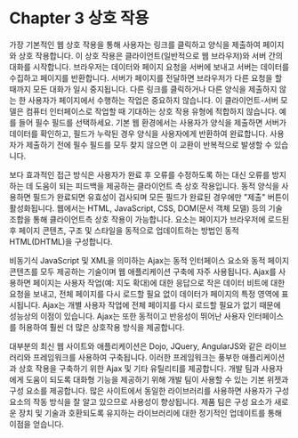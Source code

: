 # Chapter 3 상호 작용

가장 기본적인 웹 상호 작용을 통해 사용자는 링크를 클릭하고 양식을 제출하여 페이지와 상호 작용합니다. 이 상호 작용은 클라이언트(일반적으로 웹 브라우저)와 서버 간의 대화를 시작합니다. 브라우저는 데이터와 페이지 요청을 서버에 보내고 서버는 데이터를 수집하고 페이지를 반환합니다. 서버가 페이지를 전달하면 브라우저가 다른 요청을 할 때까지 모든 대화가 일시 중지됩니다. 다른 링크를 클릭하거나 다른 양식을 제출하지 않는 한 사용자가 페이지에서 수행하는 작업은 중요하지 않습니다. 이 클라이언트-서버 모델은 컴퓨터 인터페이스로 작업할 때 기대하는 상호 작용 유형에 적합하지 않습니다. 예를 들어 필수 필드를 선택하세요. 기본 웹 환경에서는 사용자가 양식을 제출하면 서버가 데이터를 확인하고, 필드가 누락된 경우 양식을 사용자에게 반환하여 완료합니다. 사용자가 제출하기 전에 필수 필드를 모두 찾지 않으면 이 교환이 반복적으로 발생할 수 있습니다.

보다 효과적인 접근 방식은 사용자가 완료 후 오류를 수정하도록 하는 대신 오류를 방지하는 데 도움이 되는 피드백을 제공하는 클라이언트 측 상호 작용입니다. 동적 양식을 사용하면 필드가 완료되면 유효성이 검사되며 모든 필드가 완료된 경우에만 "제출" 버튼이 활성화됩니다. 웹에서는 HTML, JavaScript, CSS, DOM(문서 객체 모델) 등의 기술 조합을 통해 클라이언트측 상호 작용이 가능합니다. 요소는 페이지가 브라우저에 로드된 후 페이지 콘텐츠, 구조 및 스타일을 동적으로 업데이트하는 방법인 동적 HTML(DHTML)을 구성합니다.

비동기식 JavaScript 및 XML을 의미하는 Ajax는 동적 인터페이스 요소와 동적 페이지 콘텐츠를 모두 제공하는 기술이며 웹 애플리케이션 구축에 자주 사용됩니다. Ajax를 사용하면 페이지는 사용자 작업(예: 지도 확대)에 대한 응답으로 작은 데이터 비트에 대한 요청을 보내고, 전체 페이지를 다시 로드할 필요 없이 데이터가 페이지의 특정 영역에 표시됩니다. Ajax는 개별 사용자 작업에 전체 페이지를 다시 로드할 필요가 없기 때문에 성능상의 이점이 있습니다. Ajax는 또한 동적이고 반응성이 뛰어난 사용자 인터페이스를 허용하여 훨씬 더 많은 상호작용 방식을 제공합니다.

대부분의 최신 웹 사이트와 애플리케이션은 Dojo, JQuery, AngularJS와 같은 라이브러리와 프레임워크를 사용하여 구축됩니다. 이러한 프레임워크는 풍부한 애플리케이션과 상호 작용을 구축하기 위한 Ajax 및 기타 유틸리티를 제공합니다. 개발 팀과 사용자에게 도움이 되도록 대화형 기능을 제공하기 위해 개발 팀이 사용할 수 있는 기본 위젯과 구성 요소를 제공합니다. 많은 사이트에서 동일한 라이브러리를 사용하면 사용자가 구성 요소의 작동 방식을 잘 알고 있으므로 사용성이 향상됩니다. 제품 팀은 구성 요소가 새로운 장치 및 기술과 호환되도록 유지하는 라이브러리에 대한 정기적인 업데이트를 통해 이점을 얻습니다.
